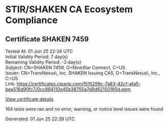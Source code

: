 # STIR/SHAKEN CA Ecosystem Compliance

## Certificate SHAKEN 7459

Tested At: 01 Jun 25 22:34 UTC\
Initial Validity Period: 7 day(s)\
Remaining Validity Period: -3 day(s)\
Subject: CN=SHAKEN 7459, O=NineStar Connect, C=US\
Issuer: CN=TransNexus\\, Inc. SHAKEN Issuing CA5, O=TransNexus\\, Inc., C=US\
Link: https://certificates.clearip.com/f515299c-7a83-42cf-afa5-bea516d90fc7/0cc884110e45b38755a7d9d62150185d.pem

[View certificate details](https://x509.io/?cert=MIICzzCCAnagAwIBAgIQepgjybZmI%2F%2BcMc29NX8N%2BjAKBggqhkjOPQQDAjBWMQswCQYDVQQGEwJVUzEZMBcGA1UEChMQVHJhbnNOZXh1cywgSW5jLjEsMCoGA1UEAxMjVHJhbnNOZXh1cywgSW5jLiBTSEFLRU4gSXNzdWluZyBDQTUwHhcNMjUwNTIyMjIxMjU2WhcNMjUwNTI5MjIxMjU1WjA%2BMQswCQYDVQQGEwJVUzEZMBcGA1UEChMQTmluZVN0YXIgQ29ubmVjdDEUMBIGA1UEAxMLU0hBS0VOIDc0NTkwWTATBgcqhkjOPQIBBggqhkjOPQMBBwNCAAThiTIcY32%2BQ6vJV6hcLdW1MT4WozXrWQjPZo4zvA7H%2Bx7V2gYpfKUrnOyhCF2f4LOSvFabM663WaJzhUJ%2F3RL%2Fo4IBPDCCATgwDAYDVR0TAQH%2FBAIwADAOBgNVHQ8BAf8EBAMCB4AwHQYDVR0OBBYEFGWjmo%2FTpeAMiP%2FfWQ2r4s10Ex55MB8GA1UdIwQYMBaAFNoAs4f4gj%2B%2FuiKiZGO19i%2FMjnXKMBcGA1UdIAQQMA4wDAYKYIZIAYb%2FCQEBBDCBpgYDVR0fBIGeMIGbMIGYoDqgOIY2aHR0cHM6Ly9hdXRoZW50aWNhdGUtYXBpLmljb25lY3Rpdi5jb20vZG93bmxvYWQvdjEvY3JsolqkWDBWMRQwEgYDVQQHDAtCcmlkZ2V3YXRlcjELMAkGA1UECAwCTkoxEzARBgNVBAMMClNUSS1QQSBDUkwxCzAJBgNVBAYTAlVTMQ8wDQYDVQQKDAZTVEktUEEwFgYIKwYBBQUHARoECjAIoAYWBDc0NTkwCgYIKoZIzj0EAwIDRwAwRAIgS%2BWVCQlmpq3VA%2FUOVMC2%2FHpmdf6lfiKM%2FyvkQaZxYK0CIGdw0PG1sE3hA21cUIA%2FDBzoT%2FstJ%2F8Og6fp%2FKL1fNCN)

164 tests were ran and no error, warning, or notice level issues were found


Generated: 01 Jun 25 22:39 UTC